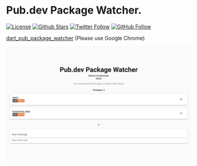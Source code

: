 # Pub.dev Package Watcher.

[![License](https://img.shields.io/github/license/modulovalue/dart_pub_package_watcher?style=flat-square&logo=github)](https://github.com/modulovalue/dart_pub_package_watcher/blob/master/LICENSE) [![Github Stars](https://img.shields.io/github/stars/modulovalue/dart_pub_package_watcher?style=flat-square&logo=github)](https://github.com/modulovalue/dart_pub_package_watcher) [![Twitter Follow](https://img.shields.io/twitter/follow/modulovalue?style=social&logo=twitter)](https://twitter.com/modulovalue) [![GitHub Follow](https://img.shields.io/github/followers/modulovalue?style=social&logo=github)](https://github.com/modulovalue)

[dart_pub_package_watcher](https://modulovalue.com/dart_pub_package_watcher) (Please use Google Chrome)

![Screenshot](assets/screenshot1.jpg)